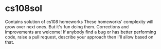 # cs108sol

Contains solution of cs108 homeworks
These homeworks' complexity will grow over next ones. But it's fun doing them.
Corrections and improvements are welcome! If anybody find a bug or has better performing code, raise a pull request,
describe your approach then I'll allow based on that.

